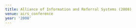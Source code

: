 ```yaml
---
title: Alliance of Information and Referral Systems (2008)
venue: airs_conference
year: '2008'
---
```


